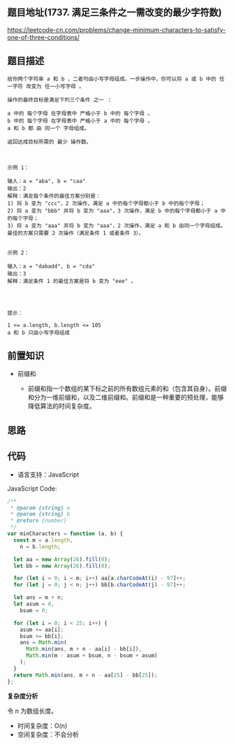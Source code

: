 ## 题目地址(1737. 满足三条件之一需改变的最少字符数)

https://leetcode-cn.com/problems/change-minimum-characters-to-satisfy-one-of-three-conditions/

## 题目描述

```
给你两个字符串 a 和 b ，二者均由小写字母组成。一步操作中，你可以将 a 或 b 中的 任一字符 改变为 任一小写字母 。

操作的最终目标是满足下列三个条件 之一 ：

a 中的 每个字母 在字母表中 严格小于 b 中的 每个字母 。
b 中的 每个字母 在字母表中 严格小于 a 中的 每个字母 。
a 和 b 都 由 同一个 字母组成。

返回达成目标所需的 最少 操作数。

 

示例 1：

输入：a = "aba", b = "caa"
输出：2
解释：满足每个条件的最佳方案分别是：
1) 将 b 变为 "ccc"，2 次操作，满足 a 中的每个字母都小于 b 中的每个字母；
2) 将 a 变为 "bbb" 并将 b 变为 "aaa"，3 次操作，满足 b 中的每个字母都小于 a 中的每个字母；
3) 将 a 变为 "aaa" 并将 b 变为 "aaa"，2 次操作，满足 a 和 b 由同一个字母组成。
最佳的方案只需要 2 次操作（满足条件 1 或者条件 3）。


示例 2：

输入：a = "dabadd", b = "cda"
输出：3
解释：满足条件 1 的最佳方案是将 b 变为 "eee" 。


 

提示：

1 <= a.length, b.length <= 105
a 和 b 只由小写字母组成
```

## 前置知识

- 前缀和

  - 前缀和指一个数组的某下标之前的所有数组元素的和（包含其自身）。前缀和分为一维前缀和，以及二维前缀和。前缀和是一种重要的预处理，能够降低算法的时间复杂度。

## 思路

## 代码

- 语言支持：JavaScript

JavaScript Code:

```javascript
/**
 * @param {string} a
 * @param {string} b
 * @return {number}
 */
var minCharacters = function (a, b) {
  const m = a.length,
    n = b.length;

  let aa = new Array(26).fill(0);
  let bb = new Array(26).fill(0);

  for (let i = 0; i < m; i++) aa[a.charCodeAt(i) - 97]++;
  for (let j = 0; j < n; j++) bb[b.charCodeAt(j) - 97]++;

  let ans = m + n;
  let asum = 0,
    bsum = 0;

  for (let i = 0; i < 25; i++) {
    asum += aa[i];
    bsum += bb[i];
    ans = Math.min(
      Math.min(ans, m + n - aa[i] - bb[i]),
      Math.min(m - asum + bsum, n - bsum + asum)
    );
  }
  return Math.min(ans, m + n - aa[25] - bb[25]);
};
```

**复杂度分析**

令 n 为数组长度。

- 时间复杂度：O(n)
- 空间复杂度：不会分析
